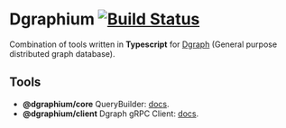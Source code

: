 # Dgraphium [![Build Status](https://travis-ci.com/binier/dgraphium.svg?branch=master)](https://travis-ci.com/binier/dgraphium)

Combination of tools written in **Typescript**
for [Dgraph](https://github.com/dgraph-io/dgraph) (General purpose distributed graph database).

## Tools

- **@dgraphium/core**  QueryBuilder: [docs](packages/core).
- **@dgraphium/client**  Dgraph gRPC Client: [docs](packages/client).
